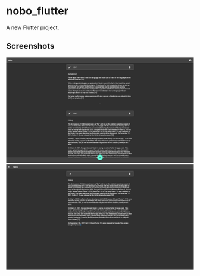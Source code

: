 # nobo_flutter

A new Flutter project.

## Screenshots

![](./screenshots/Screenshot%20(46).png)
![](./screenshots/Screenshot%20(47).png)

